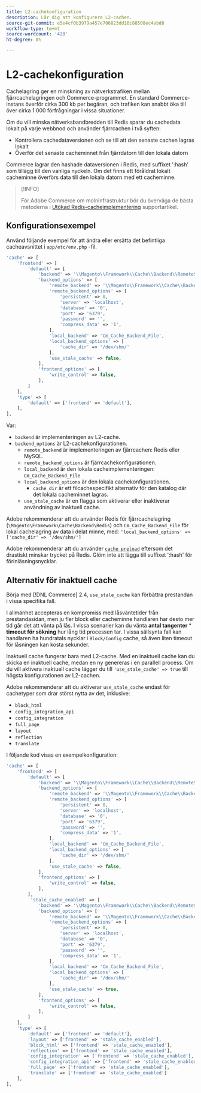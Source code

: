 ```yaml
---
title: L2-cachekonfiguration
description: Lär dig att konfigurera L2-cachen.
source-git-commit: e5e4cf0b3979a457e706823dd16c88508ec4abd8
workflow-type: tm+mt
source-wordcount: '428'
ht-degree: 0%

---
```


# L2-cachekonfiguration

Cachelagring ger en minskning av nätverkstrafiken mellan fjärrcachelagringen och Commerce-programmet. En standard Commerce-instans överför cirka 300 kb per begäran, och trafiken kan snabbt öka till över cirka 1 000 förfrågningar i vissa situationer.

Om du vill minska nätverksbandbredden till Redis sparar du cachedata lokalt på varje webbnod och använder fjärrcachen i två syften:

- Kontrollera cachedataversionen och se till att den senaste cachen lagras lokalt
- Överför det senaste cacheminnet från fjärrdatorn till den lokala datorn

Commerce lagrar den hashade dataversionen i Redis, med suffixet &#39;:hash&#39; som tillägg till den vanliga nyckeln. Om det finns ett föråldrat lokalt cacheminne överförs data till den lokala datorn med ett cacheminne.

>[!INFO]
>
>För Adobe Commerce om molninfrastruktur bör du överväga de bästa metoderna i [Utökad Redis-cacheimplementering](https://support.magento.com/hc/en-us/articles/360049292532) supportartikel.

## Konfigurationsexempel

Använd följande exempel för att ändra eller ersätta det befintliga cacheavsnittet i `app/etc/env.php` -fil.

```php
'cache' => [
    'frontend' => [
        'default' => [
            'backend' => '\\Magento\\Framework\\Cache\\Backend\\RemoteSynchronizedCache',
            'backend_options' => [
                'remote_backend' => '\\Magento\\Framework\\Cache\\Backend\\Redis',
                'remote_backend_options' => [
                    'persistent' => 0,
                    'server' => 'localhost',
                    'database' => '0',
                    'port' => '6379',
                    'password' => '',
                    'compress_data' => '1',
                ],
                'local_backend' => 'Cm_Cache_Backend_File',
                'local_backend_options' => [
                    'cache_dir' => '/dev/shm/'
                ],
                'use_stale_cache' => false,
            ],
            'frontend_options' => [
                'write_control' => false,
            ],
        ]
    ],
    'type' => [
        'default' => ['frontend' => 'default'],
    ],
],
```

Var:

- `backend` är implementeringen av L2-cache.
- `backend_options` är L2-cachekonfigurationen.
   - `remote_backend` är implementeringen av fjärrcachen: Redis eller MySQL.
   - `remote_backend_options` är fjärrcachekonfigurationen.
   - `local_backend` är den lokala cacheimplementeringen: `Cm_Cache_Backend_File`
   - `local_backend_options` är den lokala cachekonfigurationen.
      - `cache_dir` är ett filcachespecifikt alternativ för den katalog där det lokala cacheminnet lagras.
   - `use_stale_cache` är en flagga som aktiverar eller inaktiverar användning av inaktuell cache.

Adobe rekommenderar att du använder Redis för fjärrcachelagring (`\Magento\Framework\Cache\Backend\Redis`) och `Cm_Cache_Backend_File` för lokal cachelagring av data i delat minne, med: `'local_backend_options' => ['cache_dir' => '/dev/shm/']`

Adobe rekommenderar att du använder [`cache preload`](redis-pg-cache.md#redis-preload-feature) eftersom det drastiskt minskar trycket på Redis. Glöm inte att lägga till suffixet &#39;:hash&#39; för förinläsningsnycklar.

## Alternativ för inaktuell cache

Börja med [!DNL Commerce] 2.4, `use_stale_cache` kan förbättra prestandan i vissa specifika fall.

I allmänhet accepteras en kompromiss med låsväntetider från prestandasidan, men ju fler block eller cacheminne handlaren har desto mer tid går det att vänta på lås. I vissa scenarier kan du vänta **antal tangenter** \* **timeout för sökning** hur lång tid processen tar. I vissa sällsynta fall kan handlaren ha hundratals nycklar i `Block/Config` cache, så även liten timeout för låsningen kan kosta sekunder.

Inaktuell cache fungerar bara med L2-cache. Med en inaktuell cache kan du skicka en inaktuell cache, medan en ny genereras i en parallell process. Om du vill aktivera inaktuell cache lägger du till `'use_stale_cache' => true` till högsta konfigurationen av L2-cachen.

Adobe rekommenderar att du aktiverar `use_stale_cache` endast för cachetyper som drar störst nytta av det, inklusive:

- `block_html`
- `config_integration_api`
- `config_integration`
- `full_page`
- `layout`
- `reflection`
- `translate`

I följande kod visas en exempelkonfiguration:

```php
'cache' => [
    'frontend' => [
        'default' => [
            'backend' => '\\Magento\\Framework\\Cache\\Backend\\RemoteSynchronizedCache',
            'backend_options' => [
                'remote_backend' => '\\Magento\\Framework\\Cache\\Backend\\Redis',
                'remote_backend_options' => [
                    'persistent' => 0,
                    'server' => 'localhost',
                    'database' => '0',
                    'port' => '6379',
                    'password' => '',
                    'compress_data' => '1',
                ],
                'local_backend' => 'Cm_Cache_Backend_File',
                'local_backend_options' => [
                    'cache_dir' => '/dev/shm/'
                ],
                'use_stale_cache' => false,
            ],
            'frontend_options' => [
                'write_control' => false,
            ],
        ],
         'stale_cache_enabled' => [
            'backend' => '\\Magento\\Framework\\Cache\\Backend\\RemoteSynchronizedCache',
            'backend_options' => [
                'remote_backend' => '\\Magento\\Framework\\Cache\\Backend\\Redis',
                'remote_backend_options' => [
                    'persistent' => 0,
                    'server' => 'localhost',
                    'database' => '0',
                    'port' => '6379',
                    'password' => '',
                    'compress_data' => '1',
                ],
                'local_backend' => 'Cm_Cache_Backend_File',
                'local_backend_options' => [
                    'cache_dir' => '/dev/shm/'
                ],
                'use_stale_cache' => true,
            ],
            'frontend_options' => [
                'write_control' => false,
            ],
        ]
    ],
    'type' => [
        'default' => ['frontend' => 'default'],
        'layout' => ['frontend' => 'stale_cache_enabled'],
        'block_html' => ['frontend' => 'stale_cache_enabled'],
        'reflection' => ['frontend' => 'stale_cache_enabled'],
        'config_integration' => ['frontend' => 'stale_cache_enabled'],
        'config_integration_api' => ['frontend' => 'stale_cache_enabled'],
        'full_page' => ['frontend' => 'stale_cache_enabled'],
        'translate' => ['frontend' => 'stale_cache_enabled']
    ],
],
```
